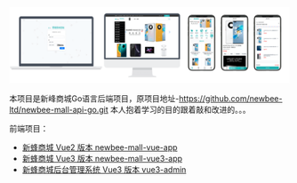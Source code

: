 ![](static-files/newbee-mall.png)

本项目是新峰商城Go语言后端项目，原项目地址-https://github.com/newbee-ltd/newbee-mall-api-go.git
本人抱着学习的目的跟着敲和改进的。。。

前端项目：

- [新蜂商城 Vue2 版本 newbee-mall-vue-app](https://github.com/newbee-ltd/newbee-mall-vue-app)
- [新蜂商城 Vue3 版本 newbee-mall-vue3-app](https://github.com/newbee-ltd/newbee-mall-vue3-app)
- [新蜂商城后台管理系统 Vue3 版本 vue3-admin](https://github.com/newbee-ltd/vue3-admin)



